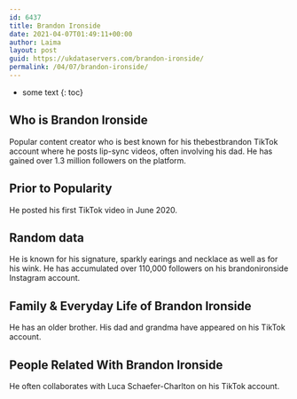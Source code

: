 ```yaml
---
id: 6437
title: Brandon Ironside
date: 2021-04-07T01:49:11+00:00
author: Laima
layout: post
guid: https://ukdataservers.com/brandon-ironside/
permalink: /04/07/brandon-ironside/
---
```


* some text
{: toc}


## Who is Brandon Ironside
                  
                  
                  
Popular content creator who is best known for his thebestbrandon TikTok account where he posts lip-sync videos, often involving his dad. He has gained over 1.3 million followers on the platform. 
                  
              
            
              
            
                
                
                
## Prior to Popularity
                  
                  
                  
He posted his first TikTok video in June 2020. 
                  
              
            
              
            
                
                
                
## Random data
                  
                  
                  
He is known for his signature, sparkly earings and necklace as well as for his wink. He has accumulated over 110,000 followers on his brandonironside Instagram account. 
                  
              
            
              
            
                
                
                
## Family & Everyday Life of Brandon Ironside
                  
                  
                  
He has an older brother. His dad and grandma have appeared on his TikTok account. 
                  
              
            
              
            
                
                
                
## People Related With Brandon Ironside
                  
                  
                  
He often collaborates with Luca Schaefer-Charlton on his TikTok account. 
                  
              
            
              
            
                
              
            
              
              
            
            
              
            
          
          
          